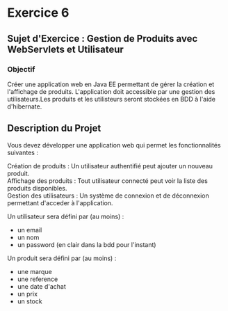# Exercice 6

## Sujet d'Exercice : Gestion de Produits avec WebServlets et Utilisateur

### Objectif
Créer une application web en Java EE permettant de gérer la création et l'affichage de produits. L'application doit accessible par une gestion des utilisateurs.Les produits et les utilisteurs seront stockées en BDD à l'aide d'hibernate.

## Description du Projet
Vous devez développer une application web qui permet les fonctionnalités suivantes :

Création de produits : Un utilisateur authentifié peut ajouter un nouveau produit.  
Affichage des produits : Tout utilisateur connecté peut voir la liste des produits disponibles.  
Gestion des utilisateurs : Un système de connexion et de déconnexion permettant d'acceder à l'application.

Un utilisateur sera défini par (au moins) :
- un email
- un nom
- un password (en clair dans la bdd pour l'instant)


Un produit sera défini par (au moins) :
- une marque
- une reference
- une date d'achat
- un prix
- un stock
